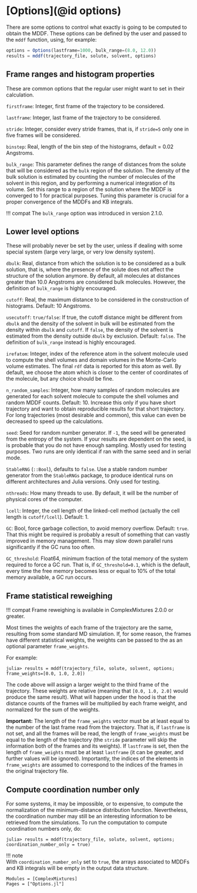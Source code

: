 # [Options](@id options)

There are some options to control what exactly is going to be computed
to obtain the MDDF. These options can be defined by the user and passed to the
`mddf` function, using, for example: 

```julia
options = Options(lastframe=1000, bulk_range=(8.0, 12.0))
results = mddf(trajectory_file, solute, solvent, options)
```

## Frame ranges and histogram properties

These are common options that the regular user might want to set 
in their calculation.

`firstframe`: Integer, first frame of the trajectory to be considered.

`lastframe`: Integer, last frame of the trajectory to be considered.

`stride`: Integer, consider every stride frames, that is, if `stride=5`
only one in five frames will be considered.

`binstep`: Real, length of the bin step of the histograms, default =
0.02 Angstroms.

`bulk_range`: This parameter defines the range of distances from the 
solute that will be considered as the `bulk` region of the solution.
The density of the bulk solution is estimated by counting the number
of molecules of the solvent in this region, and by performing a 
numerical integration of its volume. Set this range to a region of the
solution where the MDDF is converged to 1 for practical purposes. Tuning
this parameter is crucial for a proper convergence of the MDDFs and
KB integrals. 

!!! compat
    The `bulk_range` option was introduced in version 2.1.0.

## Lower level options

These will probably never be set by the user, unless if dealing with 
some special system (large very large, or very low density system).

`dbulk`: Real, distance from which the solution is to be considered as a
bulk solution, that is, where the presence of the solute does not affect
the structure of the solution anymore. By default, all molecules at
distances greater than 10.0 Angstroms are considered bulk molecules. 
However, the definition of `bulk_range` is highly encouraged. 

`cutoff`: Real, the maximum distance to be considered in the
construction of histograms. Default: 10 Angstroms.

`usecutoff`: `true/false`: If true, the cutoff distance might be
different from `dbulk` and the density of the solvent in bulk will be
estimated from the density within `dbulk` and `cutoff`. If `false`, the
density of the solvent is estimated from the density outside `dbulk` by
exclusion. Default: `false`. The definition of `bulk_range` instead
is highly encouraged. 

`irefatom`: Integer, index of the reference atom in the solvent molecule
used to compute the shell volumes and domain volumes in the Monte-Carlo
volume estimates. The final `rdf` data is reported for this atom as
well. By default, we choose the atom which is closer to the center of
coordinates of the molecule, but any choice should be fine. 

`n_random_samples`: Integer, how many samples of random molecules are
generated for each solvent molecule to compute the shell volumes and
random MDDF counts. Default: 10. Increase this only if you have short
trajectory and want to obtain reproducible results for that short
trajectory. For long trajectories (most desirable and common), this
value can even be decreased to speed up the calculations. 

`seed`: Seed for random number generator. If `-1`, the seed will be
generated from the entropy of the system. If your results are dependent
on the seed, is is probable that you do not have enough sampling. Mostly
used for testing purposes. Two runs are only identical if ran with
the same seed and in serial mode.   

`StableRNG` (`::Bool`), defaults to `false`. Use a stable random number
generator from the `StableRNGs` package, to produce identical runs on
different architectures and Julia versions. Only used for testing. 

`nthreads`: How many threads to use. By default, it will be the number
of physical cores of the computer.
 
`lcell`: Integer, the cell length of the linked-cell method (actually
the cell length is `cutoff/lcell`). Default: 1.  

`GC`: Bool, force garbage collection, to avoid memory
overflow. Default: `true`. That this might be required is probably a result of
something that can vastly improved in memory management. This may slow down
parallel runs significantly if the GC runs too often.

`GC_threshold`: Float64, minimum fraction of the total memory of the
system required to force a GC run. That is, if `GC_threshold=0.1`, which
is the default, every time the free memory becomes less or equal to 10%
of the total memory available, a GC run occurs.  

## Frame statistical reweighing  

!!! compat
    Frame reweighing is available in ComplexMixtures 2.0.0 or greater.

Most times the weights of each frame of the trajectory are the same, resulting
from some standard MD simulation. If, for some reason, the frames have 
different statistical weights, the weights can be passed to the as an 
optional parameter `frame_weights`.

For example:
```julia-repl
julia> results = mddf(trajectory_file, solute, solvent, options; frame_weights=[0.0, 1.0, 2.0])
```
The code above will assign a larger weight to the third frame of the trajectory.
These weights are relative (meaning that `[0.0, 1.0, 2.0]` would produce 
the same result). What will happen under the hood is that the distance counts
of the frames will be multiplied by each frame weight, and normalized for the
sum of the weights.

**Important:** The length of the `frame_weights` vector must be at least equal
to the number of the last frame read from the trajectory. That is, if `lastframe` 
is not set, and all the frames will be read, the length of `frame_weights` must
be equal to the length of the trajectory (the `stride` parameter will skip the
information both of the frames and its weights). If `lastframe` is set, then
the length of `frame_weights` must be at least `lastframe` (it can be greater,
and further values will be ignored). Importantly, the indices of the elements
in `frame_weights` are assumed to correspond to the indices of the frames
in the original trajectory file.

## Compute coordination number only

For some systems, it may be impossible, or to expensive, to compute the normalization
of the minimum-distance distribution function. Nevertheless, the coordination
number may still be an interesting information to be retrieved from the 
simulations. To run the computation to compute coordination numbers only, do:

```julia-repl
julia> results = mddf(trajectory_file, solute, solvent, options; coordination_number_only = true)
```

!!! note    
    With `coordination_number_only` set to `true`, the arrays associated to
    MDDFs and KB integrals will be empty in the output data structure. 

```@autodocs
Modules = [ComplexMixtures]
Pages = ["Options.jl"]
```




